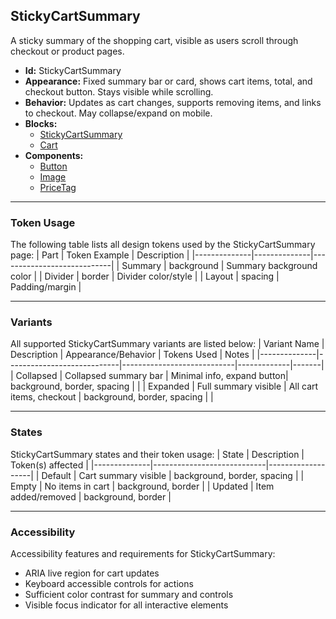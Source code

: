 ## StickyCartSummary
A sticky summary of the shopping cart, visible as users scroll through checkout or product pages.
- **Id:** StickyCartSummary
- **Appearance:** Fixed summary bar or card, shows cart items, total, and checkout button. Stays visible while scrolling.
- **Behavior:** Updates as cart changes, supports removing items, and links to checkout. May collapse/expand on mobile.
- **Blocks:**
  - [StickyCartSummary](../blocks/StickyCartSummary.md)
  - [Cart](../blocks/Cart.md)
- **Components:**
  - [Button](../components/Button.md)
  - [Image](../components/Image.md)
  - [PriceTag](../components/PriceTag.md)

---

### Token Usage
The following table lists all design tokens used by the StickyCartSummary page:
| Part         | Token Example | Description                |
|--------------|--------------|----------------------------|
| Summary      | background   | Summary background color   |
| Divider      | border       | Divider color/style        |
| Layout       | spacing      | Padding/margin             |

---

### Variants
All supported StickyCartSummary variants are listed below:
| Variant Name | Description                | Appearance/Behavior         | Tokens Used | Notes |
|--------------|----------------------------|----------------------------|-------------|-------|
| Collapsed    | Collapsed summary bar      | Minimal info, expand button| background, border, spacing | |
| Expanded     | Full summary visible       | All cart items, checkout   | background, border, spacing | |

---

### States
StickyCartSummary states and their token usage:
| State        | Description                | Token(s) affected |
|--------------|----------------------------|-------------------|
| Default      | Cart summary visible       | background, border, spacing |
| Empty        | No items in cart           | background, border         |
| Updated      | Item added/removed         | background, border         |

---

### Accessibility
Accessibility features and requirements for StickyCartSummary:
- ARIA live region for cart updates
- Keyboard accessible controls for actions
- Sufficient color contrast for summary and controls
- Visible focus indicator for all interactive elements
